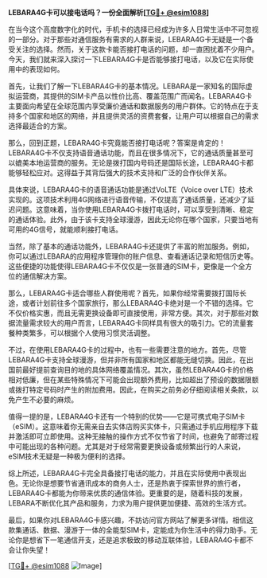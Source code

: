 **LEBARA4G卡可以接电话吗？一份全面解析[[TG💪+ @esim1088](https://t.me/s/esim1088)]**

在当今这个高度数字化的时代，手机卡的选择已经成为许多人日常生活中不可忽视的一部分。对于那些对通信服务有需求的人群来说，LEBARA4G卡无疑是一个备受关注的选择。然而，关于这款卡能否接打电话的问题，却一直困扰着不少用户。今天，我们就来深入探讨一下LEBARA4G卡是否能够接打电话，以及它在实际使用中的表现如何。

首先，让我们了解一下LEBARA4G卡的基本情况。LEBARA是一家知名的国际虚拟运营商，其提供的SIM卡产品以性价比高、覆盖范围广而闻名。LEBARA4G卡主要面向希望在全球范围内享受廉价通话和数据服务的用户群体。它的特点在于支持多个国家和地区的网络，并且提供灵活的资费套餐，让用户可以根据自己的需求选择最适合的方案。

那么，回到正题，LEBARA4G卡究竟能否接打电话呢？答案是肯定的！LEBARA4G卡不仅支持语音通话功能，而且在很多情况下，它的通话质量甚至可以媲美本地运营商的服务。无论是拨打国内号码还是国际长途，LEBARA4G卡都能够轻松应对。这得益于其背后强大的技术支持和广泛的合作伙伴关系。

具体来说，LEBARA4G卡的语音通话功能是通过VoLTE（Voice over LTE）技术实现的。这项技术利用4G网络进行语音传输，不仅提高了通话质量，还减少了延迟问题。这意味着，当你使用LEBARA4G卡拨打电话时，可以享受到清晰、稳定的通话体验。此外，由于该卡支持全球漫游，因此无论你在哪个国家，只要当地有可用的4G信号，就能顺利接打电话。

当然，除了基本的通话功能外，LEBARA4G卡还提供了丰富的附加服务。例如，你可以通过LEBARA的应用程序管理你的账户信息、查看通话记录和短信历史等。这些便捷的功能使得LEBARA4G卡不仅仅是一张普通的SIM卡，更像是一个全方位的通信解决方案。

那么，LEBARA4G卡适合哪些人群使用呢？首先，如果你经常需要拨打国际长途，或者计划前往多个国家旅行，那么LEBARA4G卡绝对是一个不错的选择。它不仅价格实惠，而且无需更换设备即可直接使用，非常方便。其次，对于那些对数据流量需求较大的用户而言，LEBARA4G卡同样具有很大的吸引力。它的流量套餐种类繁多，可以根据个人使用习惯灵活调整。

不过，在使用LEBARA4G卡的过程中，也有一些需要注意的地方。首先，尽管LEBARA4G卡支持全球漫游，但并非所有国家和地区都能无缝切换。因此，在出国前最好提前查询目的地的具体网络覆盖情况。其次，虽然LEBARA4G卡的价格相对低廉，但在某些特殊情况下可能会出现额外费用，比如超出了预设的数据限额或拨打特定号码时产生的附加费用。因此，在购买之前务必仔细阅读相关条款，以免产生不必要的麻烦。

值得一提的是，LEBARA4G卡还有一个特别的优势——它是可携式电子SIM卡（eSIM）。这意味着你无需亲自去实体店购买实体卡，只需通过手机应用程序下载并激活即可立即使用。这种无接触的操作方式不仅节省了时间，也避免了邮寄过程中可能出现的各种问题。尤其是对于经常需要更换设备或频繁出行的人来说，eSIM技术无疑是一种极为便利的选择。

综上所述，LEBARA4G卡完全具备接打电话的能力，并且在实际使用中表现出色。无论你是想要节省通讯成本的商务人士，还是热衷于探索世界的旅行者，LEBARA4G卡都能为你带来优质的通信体验。更重要的是，随着科技的发展，LEBARA不断优化其产品和服务，力求为用户提供更加便捷、高效的生活方式。

最后，如果你对LEBARA4G卡感兴趣，不妨访问官方网站了解更多详情。相信这款集通话、数据、漫游于一体的全能型SIM卡，定能成为你生活中的得力助手。无论你是想省下一笔通信开支，还是追求极致的移动互联体验，LEBARA4G卡都不会让你失望！

[[TG💪+ @esim1088](https://t.me/s/esim1088) ![Image](https://i.postimg.cc/4NQfJmqS/Snipaste-2025-05-13-00-14-12.png)]